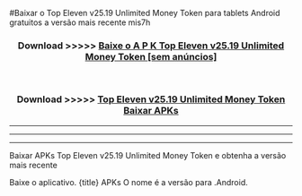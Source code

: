 #Baixar o Top Eleven v25.19 Unlimited Money Token   para tablets Android gratuitos a versão mais recente mis7h


<div align="center">
<h3>Download >>>>> <a href="https://pt-web.web.app/?pt= Top Eleven v25.19 Unlimited Money Token ">Baixe o A P K Top Eleven v25.19 Unlimited Money Token  [sem anúncios]</a></h3><br>

<h3>Download >>>>> <a href="https://pt-web.web.app/?pt= Top Eleven v25.19 Unlimited Money Token ">Top Eleven v25.19 Unlimited Money Token  Baixar APKs</a></h3>
</div>

----------------------------------------------------------

----------------------------------------------------------

----------------------------------------------------------

Baixar APKs Top Eleven v25.19 Unlimited Money Token  e obtenha a versão mais recente

Baixe o aplicativo. {title} APKs O nome é a versão para .Android.


